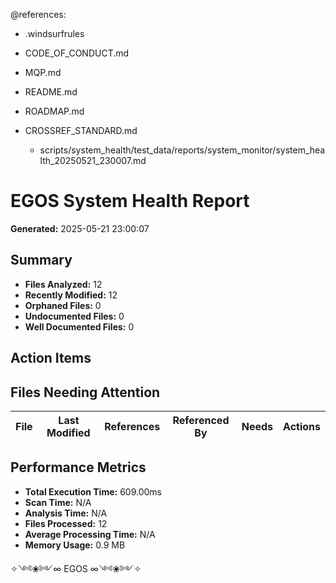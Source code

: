 @references:
- .windsurfrules
- CODE_OF_CONDUCT.md
- MQP.md
- README.md
- ROADMAP.md
- CROSSREF_STANDARD.md

  - scripts/system_health/test_data/reports/system_monitor/system_health_20250521_230007.md

# EGOS System Health Report

**Generated:** 2025-05-21 23:00:07

## Summary

- **Files Analyzed:** 12
- **Recently Modified:** 12
- **Orphaned Files:** 0
- **Undocumented Files:** 0
- **Well Documented Files:** 0

## Action Items


## Files Needing Attention

| File | Last Modified | References | Referenced By | Needs | Actions |
|------|---------------|------------|---------------|-------|--------|

## Performance Metrics

- **Total Execution Time:** 609.00ms
- **Scan Time:** N/A
- **Analysis Time:** N/A
- **Files Processed:** 12
- **Average Processing Time:** N/A
- **Memory Usage:** 0.9 MB

✧༺❀༻∞ EGOS ∞༺❀༻✧